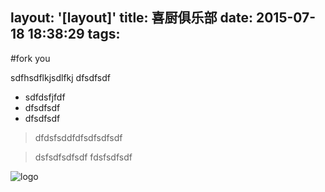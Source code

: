 layout: '[layout]'
title: 喜厨俱乐部
date: 2015-07-18 18:38:29
tags: 
---
#fork you

sdfhsdflkjsdlfkj
dfsdfsdf

* sdfdsfjfdf
* dfsdfsdf
* dfsdfsdf


> dfdsfsddfdfsdfsdfsdf

> dsfsdfsdfsdf
> fdsfsdfsdf
> 
> 


![logo](http://i1.tietuku.com/b78493dc26bf54e8.jpg)